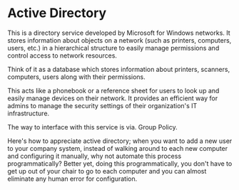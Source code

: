 # Active Directory

This is a directory service developed by Microsoft for Windows networks. It stores information about objects on a network (such as printers, computers, users, etc.) in a hierarchical structure to easily manage permissions and control access to network resources.

Think of it as a database which stores information about printers, scanners, computers, users along with their permissions.

This acts like a phonebook or a reference sheet for users to look up and easily manage devices on their network. It provides an efficient way for admins to manage the security settings of their organization's IT infrastructure.

The way to interface with this service is via. Group Policy.

Here's how to appreciate active directory; when you want to add a new user to your company system, instead of walking around to each new computer and configuring it manually, why not automate this process programmatically? Better yet, doing this programmatically, you don't have to get up out of your chair to go to each computer and you can almost eliminate any human error for configuration.
